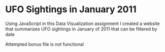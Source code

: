 # UFO Sightings in January 2011
Using JavaScript in this Data Visualization assignment I created a website that summarizes UFO sightings in January of 2011 that can be filtered by date

Attempted bonus file is not functional
